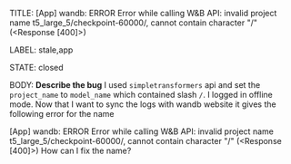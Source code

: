 TITLE:
[App] wandb: ERROR Error while calling W&B API: invalid project name t5_large_5/checkpoint-60000/, cannot contain character "/" (<Response [400]>)

LABEL:
stale,app

STATE:
closed

BODY:
**Describe the bug**
I used `simpletransformers` api and set the `project_name` to `model_name` which contained slash `/`. I logged in offline mode. Now that I want to sync the logs with wandb website it gives the following error for the name 

[App] wandb: ERROR Error while calling W&B API: invalid project name t5_large_5/checkpoint-60000/, cannot contain character "/" (<Response [400]>)
How can I fix the name?

